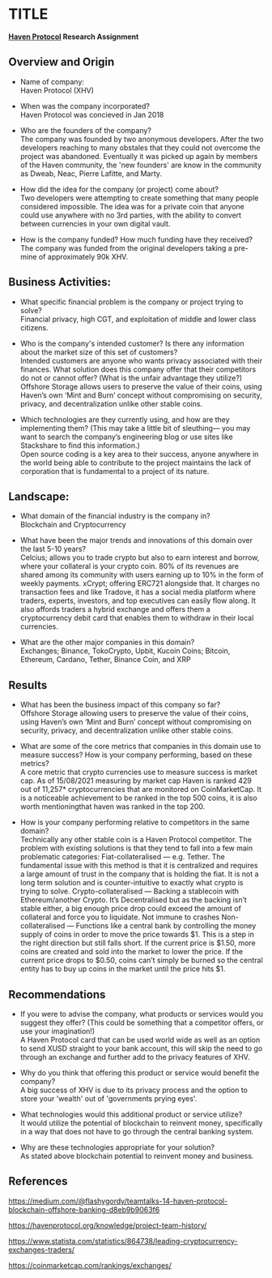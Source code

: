 # TITLE
**[Haven Protocol](https://havenprotocol.org/) Research Assignment** 
## Overview and Origin

* Name of company:   
Haven Protocol (XHV)

* When was the company incorporated?    
Haven Protocol was concieved in Jan 2018

* Who are the founders of the company?  
The company was founded by two anonymous developers. After the two developers reaching to many obstales that they could not overcome the project was abandoned. Eventually it was picked up again by members of the Haven community, the 'new founders' are know in the community as Dweab, Neac, Pierre Lafitte, and Marty.
* How did the idea for the company (or project) come about?     
Two developers were attempting to create something that many people considered impossible. The idea was for a private coin that anyone could use anywhere with no 3rd parties, with the ability to convert between currencies in your own digital vault.
* How is the company funded? How much funding have they received?   
The company was funded from the original developers taking a pre-mine of approximately 90k XHV.

## Business Activities:

* What specific financial problem is the company or project trying to solve?    
Financial privacy, high CGT, and exploitation of middle and lower class citizens.

* Who is the company's intended customer?  Is there any information about the market size of this set of customers?   
Intended customers are anyone who wants privacy associated with their finances. 
What solution does this company offer that their competitors do not or cannot offer? (What is the unfair advantage they utilize?)    
Offshore Storage allows users to preserve the value of their coins, using Haven’s own ‘Mint and Burn’ concept without compromising on security, privacy, and decentralization unlike other stable coins.


* Which technologies are they currently using, and how are they implementing them? (This may take a little bit of sleuthing–– you may want to search the company’s engineering blog or use sites like Stackshare to find this information.)    
Open source coding is a key area to their success, anyone anywhere in the world being able to contribute to the project maintains the lack of corporation that is fundamental to a project of its nature. 

## Landscape:

* What domain of the financial industry is the company in?  
Blockchain and Cryptocurrency

* What have been the major trends and innovations of this domain over the last 5-10 years?   
Celcius; allows you to trade crypto but also to earn interest and borrow, where your
collateral is your crypto coin. 80% of its revenues are shared among its community with users earning up to 10% in the form of weekly payments. 
xCrypt; offering ERC721 alongside that. It charges no transaction fees and like Tradove, it has a social media platform where traders, experts, investors, and top executives can easily flow along. It also affords traders a hybrid exchange and offers them a cryptocurrency debit card that enables them to withdraw in their local currencies. 

* What are the other major companies in this domain?    
Exchanges; Binance, TokoCrypto, Upbit, Kucoin
Coins; Bitcoin, Ethereum, Cardano, Tether, Binance Coin, and XRP


## Results

* What has been the business impact of this company so far?     
Offshore Storage allowing users to preserve the value of their coins, using Haven’s own ‘Mint and Burn’ concept without compromising on security, privacy, and decentralization unlike other stable coins.

* What are some of the core metrics that companies in this domain use to measure success? How is your company performing, based on these metrics?     
A core metric that crypto currencies use to measure success is market cap. As of 15/08/2021 measuring by market cap Haven is ranked 429 out of 11,257* cryptocurrencies that are monitored on CoinMarketCap. It is a noticeable achievement to be ranked in the top 500 coins, it is also worth mentioningthat haven was ranked in the top 200.

* How is your company performing relative to competitors in the same domain?        
Technically any other stable coin is a Haven Protocol competitor. The problem with existing solutions is that they tend to fall into a few main problematic categories:
Fiat-collateralised — e.g. Tether. The fundamental issue with this method is that it is centralized and requires a large amount of trust in the company that is holding the fiat. It is not a long term solution and is counter-intuitive to exactly what crypto is trying to solve.
Crypto-collateralised — Backing a stablecoin with Ethereum/another Crypto. It’s Decentralised but as the backing isn’t stable either, a big enough price drop could exceed the amount of collateral and force you to liquidate. Not immune to crashes
Non-collateralised — Functions like a central bank by controlling the money supply of coins in order to move the price towards $1. This is a step in the right direction but still falls short. If the current price is $1.50, more coins are created and sold into the market to lower the price. If the current price drops to $0.50, coins can’t simply be burned so the central entity has to buy up coins in the market until the price hits $1.

## Recommendations

* If you were to advise the company, what products or services would you suggest they offer? (This could be something that a competitor offers, or use your imagination!)     
A Haven Protocol card that can be used world wide as well as an option to send XUSD straight to your bank account, this will skip the need to go through an exchange and further add to the privacy features of XHV. 

* Why do you think that offering this product or service would benefit the company?     
A big success of XHV is due to its privacy process and the option to store your 'wealth' out of 'governments prying eyes'. 

* What technologies would this additional product or service utilize?   
It would utilize the potential of blockchain to reinvent money, specifically in a way that does not have to go through the central banking system. 

* Why are these technologies appropriate for your solution?     
As stated above blockchain potential to reinvent money and business. 

## References

https://medium.com/@flashygordy/teamtalks-14-haven-protocol-blockchain-offshore-banking-d8eb9b9063f6

https://havenprotocol.org/knowledge/project-team-history/

https://www.statista.com/statistics/864738/leading-cryptocurrency-exchanges-traders/

https://coinmarketcap.com/rankings/exchanges/
